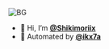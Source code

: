 <div align="centra">

![BG](https://graph.org/file/f711980b7ff6ca038e2e4.jpg)

</div>

- 👋 Hi, I’m [**@Shikimoriix**](https://linktr.ee/shikimoriix)
- 🤖 Automated by [**@ikx7a**](https://github.com/ikx7a)
